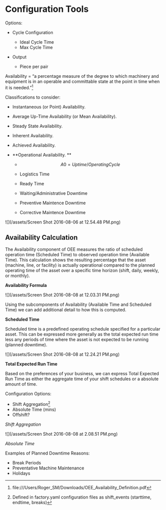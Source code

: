 # Configuration Tools

Options:

* Cycle Configuration

  * Ideal Cycle Time
  * Max Cycle Time

* Output

  * Piece per pair


Availability = “a percentage measure of the degree to which machinery and equipment is in an operable and committable state at the point in time when it is needed.”[^1]

Classifications to consider:

* Instantaneous \(or Point\) Availability.
* Average Up-Time Availability \(or Mean Availability\).
* Steady State Availability.
* Inherent Availability.
* Achieved Availability.
* **Operational Availability. **

  * $$A0 = Uptime / Operating Cycle$$

  * Logistics Time

  * Ready Time

  * Waiting\/Administrative Downtime

  * Preventive Maintence Downtime

  * Corrective Maintence Downtime



![](/assets/Screen Shot 2016-08-06 at 12.54.48 PM.png)

## **Availability Calculation**

The Availability component of OEE measures the ratio of scheduled operation time \(Scheduled Time\) to observed operation time \(Available Time\). This calculation shows the resulting percentage that the asset \(machine, line, or facility\) is actually operational compared to the planned operating time of the asset over a specific time horizon \(shift, daily, weekly, or monthly\).

**Availability Formula**

![](/assets/Screen Shot 2016-08-08 at 12.03.31 PM.png)

Using the subcomponents of Availability \(Available Time and Scheduled Time\) we can add additional detail to how this is computed.

**Scheduled Time**

Scheduled time is a predefined operating schedule specified for a particular asset. This can be expressed more generally as the  total expected run time less any periods of time where the asset is not expected to be running \(planned downtime\).

![](/assets/Screen Shot 2016-08-08 at 12.24.21 PM.png)

**Total Expected Run Time**

Based on the preferences of your business, we can express Total Expected Run Time as either the aggregate time of your shift schedules or a absolute amount of time.

Configuration Options:

* Shift Aggregation[^2]
* Absolute Time \(mins\)
* Offshift?

_Shift Aggregation_

![](/assets/Screen Shot 2016-08-08 at 2.08.51 PM.png)

_Absolute Time_





Examples of Planned Downtime Reasons:

* Break Periods
* Preventative Machine Maintenance
* Holidays


[^1]: file:\/\/\/Users\/Roger\_SM\/Downloads\/OEE\_Availability\_Definition.pdf

[^2]: Defined in factory.yaml configuration files as shift\_events \(starttime, endtime, breaks\)

